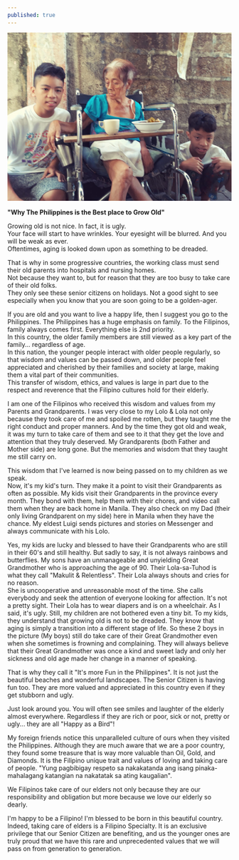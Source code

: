 ```yaml
---
published: true
---
```

![Senior Citizens](/images/Elders.jpg)

**"Why The Philippines is the Best place to Grow Old"**

Growing old is not nice. In fact, it is ugly.   
Your face will start to have wrinkles. Your eyesight will be blurred. And you will be weak as ever.   
Oftentimes, aging is looked down upon as something to be dreaded.

That is why in some progressive countries, the working class must send their old parents into hospitals and nursing homes.   
Not because they want to, but for reason that they are too busy to take care of their old folks.   
They only see these senior citizens on holidays. Not a good sight to see especially when you know that you are soon going to be a golden-ager.

If you are old and you want to live a happy life, then I suggest you go to the Philippines. 
The Philippines has a huge emphasis on family. To the Filipinos, family always comes first. Everything else is 2nd priority.   
In this country, the older family members are still viewed as a key part of the family... regardless of age.   
In this nation, the younger people interact with older people regularly, so that wisdom and values can be passed down, and older people feel appreciated and cherished by their families and society at large, making them a vital part of their communities.   
This transfer of wisdom, ethics, and values is large in part due to the respect and reverence that the Filipino cultures hold for their elderly. 

I am one of the Filipinos who received this wisdom and values from my Parents and Grandparents. 
I was very close to my Lolo & Lola not only because they took care of me and spoiled me rotten, but they taught me the right conduct and proper manners.
And by the time they got old and weak, it was my turn to take care of them and see to it that they get the love and attention that they truly deserved. 
My Grandparents (both Father and Mother side) are long gone. But the memories and wisdom that they taught me still carry on. 

This wisdom that I've learned is now being passed on to my children as we speak.  
Now, it's my kid's turn. They make it a point to visit their Grandparents as often as possible. 
My kids visit their Grandparents in the province every month. They bond with them, help them with their chores, and video call them when they are back home in Manila.
They also check on my Dad (their only living Grandparent on my side) here in Manila when they have the chance. 
My eldest Luigi sends pictures and stories on Messenger and always communicate with his Lolo.

Yes, my kids are lucky and blessed to have their Grandparents who are still in their 60's and still healthy.
But sadly to say, it is not always rainbows and butterflies.
My sons have an unmanageable and unyielding Great Grandmother who is approaching the age of 90.
Their Lola-sa-Tuhod is what they call "Makulit & Relentless".
Their Lola always shouts and cries for no reason.  
She is uncooperative and unreasonable most of the time. 
She calls everybody and seek the attention of everyone looking for affection.
It's not a pretty sight. Their Lola has to wear diapers and is on a wheelchair. As I said, it's ugly.
Still, my children are not bothered even a tiny bit. To my kids, they understand that growing old is not to be dreaded. They know that aging is simply a transition into a different stage of life.
So these 2 boys in the picture (My boys) still do take care of their Great Grandmother even when she sometimes is frowning and complaining. 
They will always believe that their Great Grandmother was once a kind and sweet lady and only her sickness and old age made her change in a manner of speaking.

That is why they call it "It's more Fun in the Philippines". 
It is not just the beautiful beaches and wonderful landscapes. The Senior Citizen is having fun too. 
They are more valued and appreciated in this country even if they get stubborn and ugly.

Just look around you. You will often see smiles and laughter of the elderly almost everywhere. 
Regardless if they are rich or poor, sick or not, pretty or ugly... they are all "Happy as a Bird"! 

My foreign friends notice this unparalleled culture of ours when they visited the Philippines. Although they are much aware that we are a poor country, they found some treasure that is way more valuable than Oil, Gold, and Diamonds.
It is the Filipino unique trait and values of loving and taking care of people. 
"Yung pagbibigay respeto sa nakakatanda ang isang pinaka-mahalagang katangian na nakatatak sa ating kaugalian". 

We Filipinos take care of our elders not only because they are our responsibility and obligation but more because we love our elderly so dearly.

I'm happy to be a Filipino! I'm blessed to be born in this beautiful country. 
Indeed, taking care of elders is a Filipino Specialty. 
It is an exclusive privilege that our Senior Citizen are benefiting, and us the younger ones are truly proud that we have this rare and unprecedented values that we will pass on from generation to generation. 




